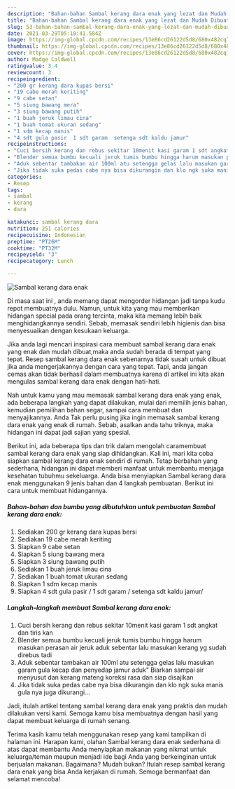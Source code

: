 ```yaml
---
description: "Bahan-bahan Sambal kerang dara enak yang lezat dan Mudah Dibuat"
title: "Bahan-bahan Sambal kerang dara enak yang lezat dan Mudah Dibuat"
slug: 53-bahan-bahan-sambal-kerang-dara-enak-yang-lezat-dan-mudah-dibuat
date: 2021-03-29T05:10:41.584Z
image: https://img-global.cpcdn.com/recipes/13e86cd26122d5d8/680x482cq70/sambal-kerang-dara-enak-foto-resep-utama.jpg
thumbnail: https://img-global.cpcdn.com/recipes/13e86cd26122d5d8/680x482cq70/sambal-kerang-dara-enak-foto-resep-utama.jpg
cover: https://img-global.cpcdn.com/recipes/13e86cd26122d5d8/680x482cq70/sambal-kerang-dara-enak-foto-resep-utama.jpg
author: Madge Caldwell
ratingvalue: 3.4
reviewcount: 3
recipeingredient:
- "200 gr kerang dara kupas bersi"
- "19 cabe merah keriting"
- "9 cabe setan"
- "5 siung bawang mera"
- "3 siung bawang putih"
- "1 buah jeruk limau cina"
- "1 buah tomat ukuran sedang"
- "1 sdm kecap manis"
- "4 sdt gula pasir  1 sdt garam  setenga sdt kaldu jamur"
recipeinstructions:
- "Cuci bersih kerang dan rebus sekitar 10menit kasi garam 1 sdt angkat dan tiris kan"
- "Blender semua bumbu kecuali jeruk tumis bumbu hingga harum masukan perasan air jeruk aduk sebentar lalu masukan kerang yg sudah direbus tadi"
- "Aduk sebentar tambakan air 100ml atu setengga gelas lalu masukan garam gula kecap dan penyedap jamur aduk&#34; Biarkan sampai air menyusut dan kerang mateng koreksi rasa dan siap disajikan"
- "Jika tidak suka pedas cabe nya bisa dikurangin dan klo ngk suka manis gula nya juga dikurangi..."
categories:
- Resep
tags:
- sambal
- kerang
- dara

katakunci: sambal kerang dara 
nutrition: 251 calories
recipecuisine: Indonesian
preptime: "PT26M"
cooktime: "PT32M"
recipeyield: "3"
recipecategory: Lunch

---
```



![Sambal kerang dara enak](https://img-global.cpcdn.com/recipes/13e86cd26122d5d8/680x482cq70/sambal-kerang-dara-enak-foto-resep-utama.jpg)

Di masa  saat ini , anda memang dapat mengorder hidangan jadi tanpa kudu repot membuatnya dulu. Namun, untuk kita yang mau memberikan hidangan special pada orang tercinta, maka kita memang lebih baik menghidangkannya sendiri. Sebab, memasak sendiri lebih higienis dan bisa menyesuaikan dengan kesukaan keluarga.

Jika anda lagi mencari inspirasi cara membuat sambal kerang dara enak yang enak dan mudah dibuat,maka anda sudah berada di tempat yang tepat. Resep sambal kerang dara enak  sebenarnya tidak susah untuk dibuat jika anda mengerjakannya dengan cara yang tepat. Tapi, anda jangan cemas akan tidak berhasil dalam membuatnya 
karena di artikel ini kita akan mengulas sambal kerang dara enak dengan hati-hati.  



Nah untuk kamu yang mau memasak sambal kerang dara enak yang enak, ada beberapa langkah yang dapat dilakukan, mulai dari memilih jenis bahan, kemudian pemilihan bahan segar, sampai cara membuat dan menyajikannya. Anda Tak perlu pusing jika ingin memasak sambal kerang dara enak yang enak di rumah. Sebab, asalkan anda  tahu triknya, maka hidangan ini dapat jadi sajian yang spesial.

Berikut ini, ada beberapa tips dan trik dalam mengolah caramembuat sambal kerang dara enak yang siap dihidangkan. Kali ini, mari kita coba siapkan sambal kerang dara enak sendiri di rumah. Tetap berbahan yang sederhana, hidangan ini dapat memberi manfaat untuk membantu menjaga kesehatan tubuhmu sekeluarga. Anda bisa menyiapkan Sambal kerang dara enak menggunakan 9 jenis bahan dan 4 langkah pembuatan. Berikut ini cara untuk membuat hidangannya.

<!--inarticleads1-->

##### Bahan-bahan dan bumbu yang dibutuhkan untuk pembuatan Sambal kerang dara enak:

1. Sediakan 200 gr kerang dara kupas bersi
1. Sediakan 19 cabe merah keriting
1. Siapkan 9 cabe setan
1. Siapkan 5 siung bawang mera
1. Siapkan 3 siung bawang putih
1. Sediakan 1 buah jeruk limau cina
1. Sediakan 1 buah tomat ukuran sedang
1. Siapkan 1 sdm kecap manis
1. Siapkan 4 sdt gula pasir / 1 sdt garam / setenga sdt kaldu jamur/




<!--inarticleads2-->

##### Langkah-langkah membuat Sambal kerang dara enak:

1. Cuci bersih kerang dan rebus sekitar 10menit kasi garam 1 sdt angkat dan tiris kan
1. Blender semua bumbu kecuali jeruk tumis bumbu hingga harum masukan perasan air jeruk aduk sebentar lalu masukan kerang yg sudah direbus tadi
1. Aduk sebentar tambakan air 100ml atu setengga gelas lalu masukan garam gula kecap dan penyedap jamur aduk&#34; Biarkan sampai air menyusut dan kerang mateng koreksi rasa dan siap disajikan
1. Jika tidak suka pedas cabe nya bisa dikurangin dan klo ngk suka manis gula nya juga dikurangi...




Jadi, itulah artikel tentang  sambal kerang dara enak  yang praktis dan mudah dilakukan versi kami. Semoga kamu bisa membuatnya dengan hasil yang dapat membuat keluarga di rumah senang. 

Terima kasih kamu telah menggunakan resep yang kami tampilkan di halaman ini. Harapan kami, olahan  Sambal kerang dara enak sederhana di atas dapat membantu Anda menyiapkan makanan yang nikmat untuk keluarga/teman maupun menjadi ide bagi Anda yang berkeinginan untuk berjualan makanan. Bagaimana? Mudah bukan? Itulah resep sambal kerang dara enak yang bisa Anda kerjakan di rumah. Semoga bermanfaat dan selamat mencoba!

